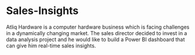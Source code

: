 # Sales-Insights
Atliq Hardware is a computer hardware business which is facing challenges in a dynamically changing market. The sales director decided to invest in a data analysis project and he would like to build a Power BI dashboard that can give him real-time sales insights.
